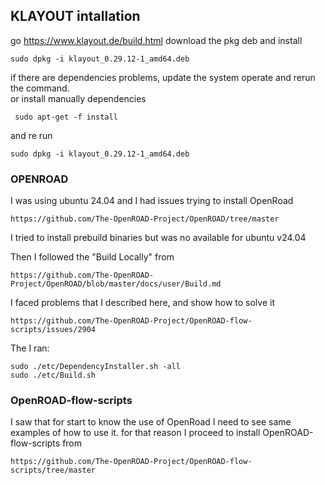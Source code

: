 ## KLAYOUT intallation

go https://www.klayout.de/build.html download the pkg deb and install
```
sudo dpkg -i klayout_0.29.12-1_amd64.deb
```
if there are dependencies problems, update the system operate and rerun the command. \
or install manually dependencies
```
 sudo apt-get -f install
```
and re run 
```
sudo dpkg -i klayout_0.29.12-1_amd64.deb
```

### OPENROAD
I was using ubuntu 24.04 and I had issues trying to install OpenRoad
```
https://github.com/The-OpenROAD-Project/OpenROAD/tree/master
```

I tried to install prebuild binaries but was no available for ubuntu v24.04

Then I followed the "Build Locally" from
```
https://github.com/The-OpenROAD-Project/OpenROAD/blob/master/docs/user/Build.md
```
I faced problems that I described here, and show how to solve it
```
https://github.com/The-OpenROAD-Project/OpenROAD-flow-scripts/issues/2904
```

The I ran:
```
sudo ./etc/DependencyInstaller.sh -all
sudo ./etc/Build.sh
```

### OpenROAD-flow-scripts
I saw that for start to know the use of OpenRoad I need to see same examples of how to use it. for that reason I proceed to install OpenROAD-flow-scripts from
```
https://github.com/The-OpenROAD-Project/OpenROAD-flow-scripts/tree/master
```
